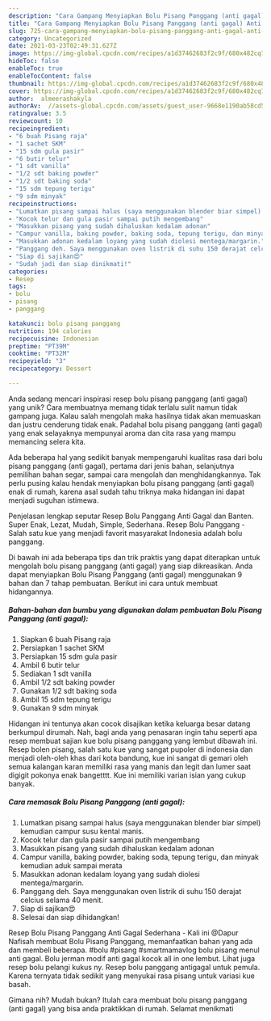 ```yaml
---
description: "Cara Gampang Menyiapkan Bolu Pisang Panggang (anti gagal) Anti Gagal"
title: "Cara Gampang Menyiapkan Bolu Pisang Panggang (anti gagal) Anti Gagal"
slug: 725-cara-gampang-menyiapkan-bolu-pisang-panggang-anti-gagal-anti-gagal
category: Uncategorized
date: 2021-03-23T02:49:31.627Z
image: https://img-global.cpcdn.com/recipes/a1d37462683f2c9f/680x482cq70/bolu-pisang-panggang-anti-gagal-foto-resep-utama.jpg
hideToc: false
enableToc: true
enableTocContent: false
thumbnail: https://img-global.cpcdn.com/recipes/a1d37462683f2c9f/680x482cq70/bolu-pisang-panggang-anti-gagal-foto-resep-utama.jpg
cover: https://img-global.cpcdn.com/recipes/a1d37462683f2c9f/680x482cq70/bolu-pisang-panggang-anti-gagal-foto-resep-utama.jpg
author:  almeerashakyla
authorAv:  //assets-global.cpcdn.com/assets/guest_user-9668e1190ab58cd58d666d5934e79c79da2e02f4421a6ed9abc4b163da97d6e7.png
ratingvalue: 3.5
reviewcount: 10
recipeingredient:
- "6 buah Pisang raja"
- "1 sachet SKM"
- "15 sdm gula pasir"
- "6 butir telur"
- "1 sdt vanilla"
- "1/2 sdt baking powder"
- "1/2 sdt baking soda"
- "15 sdm tepung terigu"
- "9 sdm minyak"
recipeinstructions:
- "Lumatkan pisang sampai halus (saya menggunakan blender biar simpel) kemudian campur susu kental manis."
- "Kocok telur dan gula pasir sampai putih mengembang"
- "Masukkan pisang yang sudah dihaluskan kedalam adonan"
- "Campur vanilla, baking powder, baking soda, tepung terigu, dan minyak kemudian aduk sampai merata"
- "Masukkan adonan kedalam loyang yang sudah diolesi mentega/margarin."
- "Panggang deh. Saya menggunakan oven listrik di suhu 150 derajat celcius selama 40 menit."
- "Siap di sajikan😍"
- "Sudah jadi dan siap dinikmati!"
categories:
- Resep
tags:
- bolu
- pisang
- panggang

katakunci: bolu pisang panggang 
nutrition: 194 calories
recipecuisine: Indonesian
preptime: "PT39M"
cooktime: "PT32M"
recipeyield: "3"
recipecategory: Dessert

---
```



Anda sedang mencari inspirasi resep bolu pisang panggang (anti gagal) yang unik? Cara membuatnya memang tidak terlalu sulit namun tidak gampang juga. Kalau salah mengolah maka hasilnya tidak akan memuaskan dan justru cenderung tidak enak. Padahal bolu pisang panggang (anti gagal) yang enak selayaknya mempunyai aroma dan cita rasa yang mampu memancing selera kita.


Ada beberapa hal yang sedikit banyak mempengaruhi kualitas rasa dari bolu pisang panggang (anti gagal), pertama dari jenis bahan, selanjutnya pemilihan bahan segar, sampai cara mengolah dan menghidangkannya. Tak perlu pusing kalau hendak menyiapkan bolu pisang panggang (anti gagal) enak di rumah, karena asal sudah tahu triknya maka hidangan ini dapat menjadi suguhan istimewa.

Penjelasan lengkap seputar Resep Bolu Panggang Anti Gagal dan Banten. Super Enak, Lezat, Mudah, Simple, Sederhana. Resep Bolu Panggang - Salah satu kue yang menjadi favorit masyarakat Indonesia adalah bolu panggang.


Di bawah ini ada beberapa tips dan trik praktis yang dapat diterapkan untuk mengolah bolu pisang panggang (anti gagal) yang siap dikreasikan. Anda dapat menyiapkan Bolu Pisang Panggang (anti gagal) menggunakan 9 bahan dan 7 tahap pembuatan. Berikut ini cara untuk membuat hidangannya.

<!--inarticleads1-->

##### Bahan-bahan dan bumbu yang digunakan dalam pembuatan Bolu Pisang Panggang (anti gagal):

1. Siapkan 6 buah Pisang raja
1. Persiapkan 1 sachet SKM
1. Persiapkan 15 sdm gula pasir
1. Ambil 6 butir telur
1. Sediakan 1 sdt vanilla
1. Ambil 1/2 sdt baking powder
1. Gunakan 1/2 sdt baking soda
1. Ambil 15 sdm tepung terigu
1. Gunakan 9 sdm minyak


Hidangan ini tentunya akan cocok disajikan ketika keluarga besar datang berkumpul dirumah. Nah, bagi anda yang penasaran ingin tahu seperti apa resep membuat sajian kue bolu pisang panggang yang lembut dibawah ini. Resep bolen pisang, salah satu kue yang sangat pupoler di indonesia dan menjadi oleh-oleh khas dari kota bandung, kue ini sangat di gemari oleh semua kalangan karan memiliki rasa yang manis dan legit dan lumer saat digigit pokonya enak bangetttt. Kue ini memiliki varian isian yang cukup banyak. 

<!--inarticleads2-->

##### Cara memasak Bolu Pisang Panggang (anti gagal):

1. Lumatkan pisang sampai halus (saya menggunakan blender biar simpel) kemudian campur susu kental manis.
1. Kocok telur dan gula pasir sampai putih mengembang
1. Masukkan pisang yang sudah dihaluskan kedalam adonan
1. Campur vanilla, baking powder, baking soda, tepung terigu, dan minyak kemudian aduk sampai merata
1. Masukkan adonan kedalam loyang yang sudah diolesi mentega/margarin.
1. Panggang deh. Saya menggunakan oven listrik di suhu 150 derajat celcius selama 40 menit.
1. Siap di sajikan😍
1. Selesai dan siap dihidangkan!

Resep Bolu Pisang Panggang Anti Gagal Sederhana - Kali ini @Dapur Nafisah membuat Bolu Pisang Panggang, memanfaatkan bahan yang ada dan membeli beberapa. #bolu #pisang #smartmamavlog bolu pisang menul anti gagal. Bolu jerman modif anti gagal kocok all in one lembut. Lihat juga resep bolu pelangi kukus ny. Resep bolu panggang antigagal untuk pemula. Karena ternyata tidak sedikit yang menyukai rasa pisang untuk variasi kue basah. 

Gimana nih? Mudah bukan? Itulah cara membuat bolu pisang panggang (anti gagal) yang bisa anda praktikkan di rumah. Selamat menikmati
